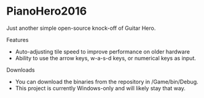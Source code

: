 # PianoHero2016

Just another simple open-source knock-off of Guitar Hero.

Features
* Auto-adjusting tile speed to improve performance on older hardware
* Ability to use the arrow keys, w-a-s-d keys, or numerical keys as input.

Downloads
* You can download the binaries from the repository in /Game/bin/Debug.
* This project is currently Windows-only and will likely stay that way.
